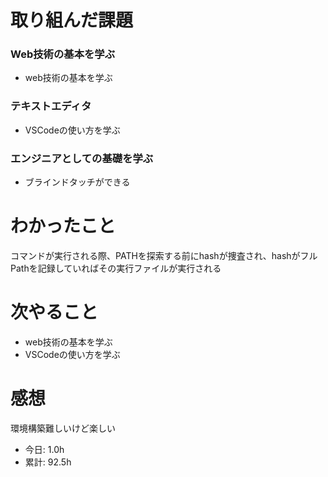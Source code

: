 # 取り組んだ課題
### Web技術の基本を学ぶ
* web技術の基本を学ぶ
### テキストエディタ
* VSCodeの使い方を学ぶ
### エンジニアとしての基礎を学ぶ
* ブラインドタッチができる
# わかったこと
コマンドが実行される際、PATHを探索する前にhashが捜査され、hashがフルPathを記録していればその実行ファイルが実行される
# 次やること
*  web技術の基本を学ぶ
*  VSCodeの使い方を学ぶ
# 感想
環境構築難しいけど楽しい
* 今日: 1.0h
* 累計: 92.5h
